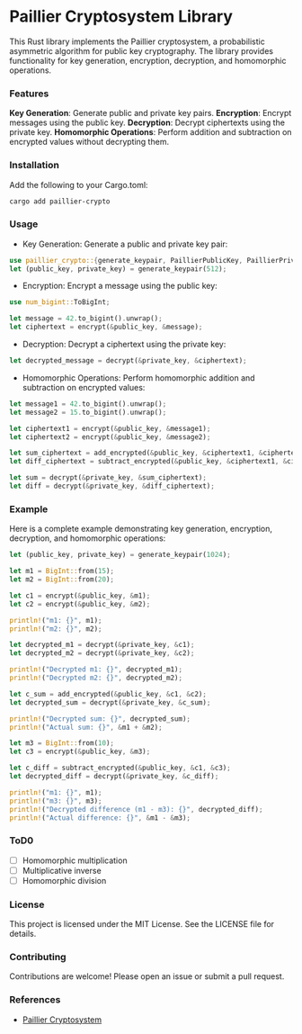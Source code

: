 # Paillier Cryptosystem Library

This Rust library implements the Paillier cryptosystem, a probabilistic asymmetric algorithm for public key cryptography. The library provides functionality for key generation, encryption, decryption, and homomorphic operations.

### Features
**Key Generation**: Generate public and private key pairs.
**Encryption**: Encrypt messages using the public key.
**Decryption**: Decrypt ciphertexts using the private key.
**Homomorphic Operations**: Perform addition and subtraction on encrypted values without decrypting them.

### Installation
Add the following to your Cargo.toml:
```bash
cargo add paillier-crypto
```

### Usage
- Key Generation: Generate a public and private key pair:

```rust
use paillier_crypto::{generate_keypair, PaillierPublicKey, PaillierPrivateKey};
let (public_key, private_key) = generate_keypair(512);
```

- Encryption: Encrypt a message using the public key:

```rust
use num_bigint::ToBigInt;

let message = 42.to_bigint().unwrap();
let ciphertext = encrypt(&public_key, &message);
```

- Decryption: Decrypt a ciphertext using the private key:

```rust
let decrypted_message = decrypt(&private_key, &ciphertext);
```

- Homomorphic Operations: Perform homomorphic addition and subtraction on encrypted values:

```rust
let message1 = 42.to_bigint().unwrap();
let message2 = 15.to_bigint().unwrap();

let ciphertext1 = encrypt(&public_key, &message1);
let ciphertext2 = encrypt(&public_key, &message2);

let sum_ciphertext = add_encrypted(&public_key, &ciphertext1, &ciphertext2);
let diff_ciphertext = subtract_encrypted(&public_key, &ciphertext1, &ciphertext2);

let sum = decrypt(&private_key, &sum_ciphertext);
let diff = decrypt(&private_key, &diff_ciphertext);
```


### Example
Here is a complete example demonstrating key generation, encryption, decryption, and homomorphic operations:

```rust
let (public_key, private_key) = generate_keypair(1024);

let m1 = BigInt::from(15);
let m2 = BigInt::from(20);

let c1 = encrypt(&public_key, &m1);
let c2 = encrypt(&public_key, &m2);

println!("m1: {}", m1);
println!("m2: {}", m2);

let decrypted_m1 = decrypt(&private_key, &c1);
let decrypted_m2 = decrypt(&private_key, &c2);

println!("Decrypted m1: {}", decrypted_m1);
println!("Decrypted m2: {}", decrypted_m2);

let c_sum = add_encrypted(&public_key, &c1, &c2);
let decrypted_sum = decrypt(&private_key, &c_sum);

println!("Decrypted sum: {}", decrypted_sum);
println!("Actual sum: {}", &m1 + &m2);

let m3 = BigInt::from(10);
let c3 = encrypt(&public_key, &m3);

let c_diff = subtract_encrypted(&public_key, &c1, &c3);
let decrypted_diff = decrypt(&private_key, &c_diff);

println!("m1: {}", m1);
println!("m3: {}", m3);
println!("Decrypted difference (m1 - m3): {}", decrypted_diff);
println!("Actual difference: {}", &m1 - &m3);
```

### ToD0
- [ ] Homomorphic multiplication
- [ ] Multiplicative inverse
- [ ] Homomorphic division

### License
This project is licensed under the MIT License. See the LICENSE file for details.

### Contributing
Contributions are welcome! Please open an issue or submit a pull request.

### References
- [Paillier Cryptosystem](https://en.wikipedia.org/wiki/Paillier_cryptosystem)